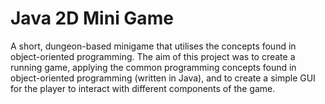 # Java 2D Mini Game
A short, dungeon-based minigame that utilises the concepts found in object-oriented programming.
The aim of this project was to create a running game, applying the common programming concepts found in object-oriented programming (written in Java), 
and to create a simple GUI for the player to interact with different components of the game.
